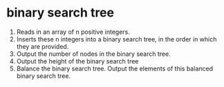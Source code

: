 # binary search tree

1. Reads in an array of n positive integers.
2. Inserts these n integers into a binary search tree, in the order in which they are provided.
3. Output the number of nodes in the binary search tree.
4. Output the height of the binary search tree
5. Balance the binary search tree. Output the elements of this balanced binary search tree.
